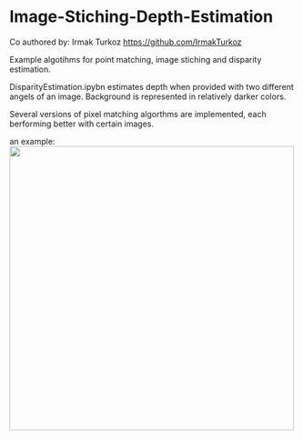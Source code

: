 # Image-Stiching-Depth-Estimation

Co authored by: Irmak Turkoz https://github.com/IrmakTurkoz


Example algotihms for point matching, image stiching and disparity estimation. 

DisparityEstimation.ipybn estimates depth when provided with two different angels of an image. Background is represented in relatively darker colors. 

Several versions of pixel matching algorthms are implemented, each berforming better with certain images. 

an example:
<img src="dispartity_result.png" width="500">

